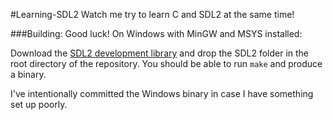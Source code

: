 #Learning-SDL2
Watch me try to learn C and SDL2 at the same time!

###Building:
Good luck! On Windows with MinGW and MSYS installed:

Download the [SDL2 development library](https://www.libsdl.org/download-2.0.php) and drop the SDL2 folder in the root directory of the repository.  You should be able to run `make` and produce a binary.

I've intentionally committed the Windows binary in case I have something set up poorly.
